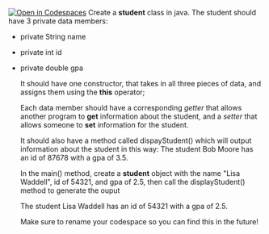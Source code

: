 [![Open in Codespaces](https://classroom.github.com/assets/launch-codespace-2972f46106e565e64193e422d61a12cf1da4916b45550586e14ef0a7c637dd04.svg)](https://classroom.github.com/open-in-codespaces?assignment_repo_id=20349768)
Create a **student** class in java. 
The student should have 3  private data members:
* private String name
* private int id

* private double gpa

  It should have one constructor, that takes in all three pieces of data, and assigns them using the **this** operator;

  Each data member should have a corresponding *getter* that allows another program to **get** information about the student, and a *setter* that allows someone to **set**  information for the student.

  It should also have a method called dispayStudent() which will output information about the student in this way:
  The student Bob Moore has an id of 87678 with a gpa of 3.5.

  In the main() method, create a **student** object  with the name "Lisa Waddell", id of 54321, and gpa of 2.5, then call the displayStudent() method to generate the ouput

  The student Lisa Waddell has an id of 54321 with a gpa of 2.5.

  Make sure to rename your codespace so you can find this in the future!
  
